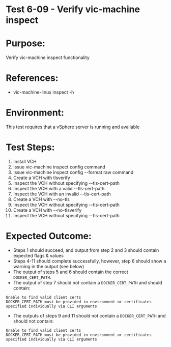 Test 6-09 - Verify vic-machine inspect
=======

# Purpose:
Verify vic-machine inspect functionality

# References:
* vic-machine-linux inspect -h

# Environment:
This test requires that a vSphere server is running and available

# Test Steps:
1. Install VCH
2. Issue vic-machine inspect config command
3. Issue vic-machine inspect config --format raw command
4. Create a VCH with tlsverify
5. Inspect the VCH without specifying --tls-cert-path
6. Inspect the VCH with a valid --tls-cert-path
7. Inspect the VCH with an invalid --tls-cert-path
8. Create a VCH with --no-tls
9. Inspect the VCH without specifying --tls-cert-path
10. Create a VCH with --no-tlsverify
11. Inspect the VCH without specifying --tls-cert-path

# Expected Outcome:
* Steps 1 should succeed, and output from step 2 and 3 should contain expected flags & values
* Steps 4-11 should complete successfully, however, step 6 should show a warning in the output (see below)
* The output of steps 5 and 6 should contain the correct `DOCKER_CERT_PATH`.
* The output of step 7 should not contain a `DOCKER_CERT_PATH` and should contain:
```
Unable to find valid client certs
DOCKER_CERT_PATH must be provided in environment or certificates specified individually via CLI arguments
```
* The outputs of steps 9 and 11 should not contain a `DOCKER_CERT_PATH` and should not contain:
```
Unable to find valid client certs
DOCKER_CERT_PATH must be provided in environment or certificates specified individually via CLI arguments
```
